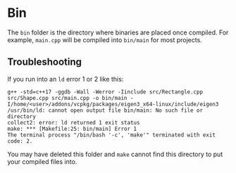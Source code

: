 # Bin

The `bin` folder is the directory where binaries are placed once compiled. For example, `main.cpp` will be compiled into `bin/main` for most projects.

## Troubleshooting

If you run into an `ld` error 1 or 2 like this:

```
g++ -std=c++17 -ggdb -Wall -Werror -Iinclude src/Rectangle.cpp src/Shape.cpp src/main.cpp -o bin/main -I/home/<user>/addons/vcpkg/packages/eigen3_x64-linux/include/eigen3 
/usr/bin/ld: cannot open output file bin/main: No such file or directory
collect2: error: ld returned 1 exit status
make: *** [Makefile:25: bin/main] Error 1
The terminal process "/bin/bash '-c', 'make'" terminated with exit code: 2.
```

You may have deleted this folder and `make` cannot find this directory to put your compiled files into.